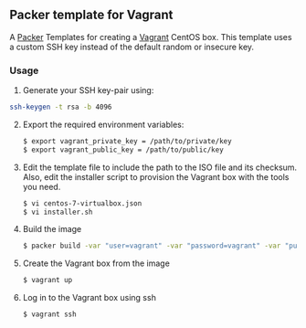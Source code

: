 ## Packer template for Vagrant
A [Packer](https://www.packer.io) Templates for creating a [Vagrant](http://vagrantup.com/) CentOS box.
This template uses a custom SSH key instead of the default random or insecure key.

### Usage
1. Generate your SSH key-pair using:

```bash
ssh-keygen -t rsa -b 4096
```
2. Export the required environment variables:

   ```bash
   $ export vagrant_private_key = /path/to/private/key
   $ export vagrant_public_key = /path/to/public/key
   ```

3. Edit the template file to include the path to the ISO file and its checksum. Also, edit the installer script to provision the Vagrant box with the tools you need.

   ```bash
   $ vi centos-7-virtualbox.json
   $ vi installer.sh
   ```
4. Build the image

   ```bash
   $ packer build -var "user=vagrant" -var "password=vagrant" -var "public_key=/path/to/public/key" -var "private_key=/path/to/private/key" ./centos-7-virtualbox.json 
   ``` 

5. Create the Vagrant box from the image

   ```bash
   $ vagrant up
   ``` 

6. Log in to the Vagrant box using ssh

   ```bash
   $ vagrant ssh
   ``` 